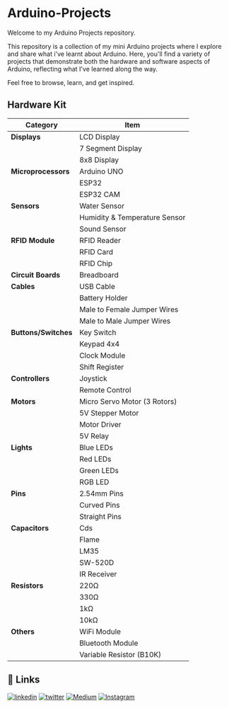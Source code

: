 
# Arduino-Projects


Welcome to my Arduino Projects repository.

This repository is a collection of my mini Arduino projects where I explore and share what i've learnt about Arduino. Here, you'll find a variety of projects that demonstrate both the hardware and software aspects of Arduino, reflecting what I've learned along the way.

Feel free to browse, learn, and get inspired.


## Hardware Kit

| Category | Item |
| ------------- | ------------- |
| **Displays**   | LCD Display |
|  | 7 Segment Display  |
| 	 | 8x8 Display |
| **Microprocessors**  | Arduino UNO  |
|  | ESP32  |
|  | ESP32 CAM  |
| **Sensors**  | Water Sensor  |
| | Humidity & Temperature Sensor |
|  | Sound Sensor |
| **RFID Module** | RFID Reader |
|  | RFID Card |
|  | RFID Chip |
| **Circuit Boards** | Breadboard |
| **Cables**	 | USB Cable|
|  | Battery Holder |
|  | Male to Female Jumper Wires|
|  | Male to Male Jumper Wires  |
| **Buttons/Switches** | Key Switch |
|  | Keypad 4x4 |
|  | Clock Module |
|  | Shift Register |
| **Controllers** | Joystick |
|  | Remote Control |
| **Motors** | Micro Servo Motor (3 Rotors) |
|  | 5V Stepper Motor |
|  | Motor Driver |
|  | 5V Relay |
| **Lights**	 | Blue LEDs  |
|  | Red LEDs  |
|  | Green LEDs  |
|  | RGB LED  |
| **Pins**	 | 2.54mm Pins |
|  | Curved Pins |
|  | Straight Pins |
| **Capacitors**	 | Cds |
|  | Flame |
|  | LM35 |
|  | SW-520D |
|  | IR Receiver  |
| **Resistors**	 | 	220Ω  |
|  | 330Ω |
|  | 1kΩ |
|  | 10kΩ |
| **Others**	 | WiFi Module |
|  | Bluetooth Module |
||Variable Resistor (B10K)|



## 🔗 Links

[![linkedin](https://img.shields.io/badge/linkedin-0A66C2?style=for-the-badge&logo=linkedin&logoColor=white)](www.linkedin.com/in/sooryanarayan)
[![twitter](https://img.shields.io/badge/twitter-1DA1F2?style=for-the-badge&logo=twitter&logoColor=white)](https://x.com/knowsoorya)
[![Medium](https://img.shields.io/badge/Medium-12100E?style=for-the-badge&logo=medium&logoColor=white)](https://medium.com/@sooryah)
[![Instagram](https://img.shields.io/badge/Instagram-%23E4405F.svg?style=for-the-badge&logo=Instagram&logoColor=white)](https://www.instagram.com/sooryeahhh/)

